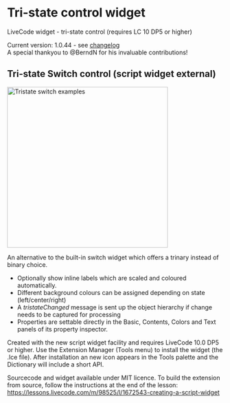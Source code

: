 # Tri-state control widget
LiveCode widget - tri-state control (requires LC 10 DP5 or higher)

Current version: 1.0.44 - see [changelog](/changelog.md)<br>
A special thankyou to @BerndN for his invaluable contributions!

## Tri-state Switch control (script widget external)
<img width="374" alt="Tristate switch examples" src="https://github.com/stam66/tristate/assets/5677273/e66f3b4e-e1af-4d7d-b229-7cb73ae4f5b4">


An alternative to the built-in switch widget which offers a trinary instead of binary choice.
- Optionally show inline labels which are scaled and coloured automatically.
- Different background colours can be assigned depending on state (left/center/right)
- A _tristateChanged_ message is sent up the object hierarchy if change needs to be captured for processing
- Properties are settable directly in the Basic, Contents, Colors and Text panels of its property inspector.

Created with the new script widget facility and requires LiveCode 10.0 DP5 or higher.
Use the Extension Manager (Tools menu) to install the widget (the .lce file). After installation an new icon appears in the Tools palette and the Dictionary will include a short API.

Sourcecode and widget available under MIT licence.
To build the extension from source, follow the instructions at the end of the lesson: https://lessons.livecode.com/m/98525/l/1672543-creating-a-script-widget
